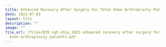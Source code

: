 ```yaml
---
title: Enhanced Recovery After Surgery for Total Knee Arthroplasty Patients
date: 2023-07-01
layout: file
description: ""
image: ""
file_url: /files/835_sgh_nhip_2023 enhanced recovery after surgery for total
  knee arthroplasty patients.pdf
---
```

